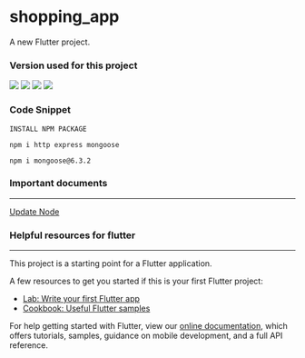 # shopping_app

A new Flutter project.


### Version used for this project
<img src="https://img.shields.io/static/v1?label=Flutter&message=2.10.4&color=#0553B1?style=flat-square&logo=appveyor">  
<img src="https://img.shields.io/static/v1?label=Dart&message=2.16.2&color=#0553B1"> 
<img src="https://img.shields.io/static/v1?label=Channel&message=Stable&color=#0553B1"> 
<img src="https://img.shields.io/static/v1?label=Node&message=v16.15.1&color=#0553B1"> 


### Code Snippet
```node
INSTALL NPM PACKAGE 

npm i http express mongoose

npm i mongoose@6.3.2

```
### Important documents
----
[Update Node](https://www.freecodecamp.org/news/how-to-update-node-and-npm-to-the-latest-version/)
### Helpful resources for flutter
---

This project is a starting point for a Flutter application.

A few resources to get you started if this is your first Flutter project:

- [Lab: Write your first Flutter app](https://flutter.dev/docs/get-started/codelab)
- [Cookbook: Useful Flutter samples](https://flutter.dev/docs/cookbook)

For help getting started with Flutter, view our
[online documentation](https://flutter.dev/docs), which offers tutorials,
samples, guidance on mobile development, and a full API reference.
